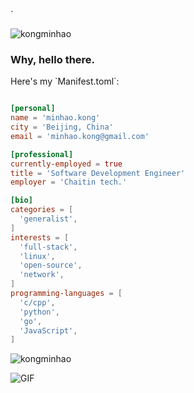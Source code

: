 `<p align="left">
  <img src="https://komarev.com/ghpvc/?username=kongminhao" alt="kongminhao" />
</p>

<h3>Why, hello there.</h3>
Here's my `Manifest.toml`:

```toml

[personal]
name = 'minhao.kong'
city = 'Beijing, China'
email = 'minhao.kong@gmail.com'

[professional]
currently-employed = true
title = 'Software Development Engineer'
employer = 'Chaitin tech.'

[bio]
categories = [
  'generalist',
]
interests = [
  'full-stack',
  'linux',
  'open-source',
  'network',
]
programming-languages = [
  'c/cpp',
  'python',
  'go',
  'JavaScript',
]

```

<p align="left">
  <img src="https://github-readme-stats.vercel.app/api?username=kongminhao&show_icons=true" alt="kongminhao" /> 
</p>

<img align="center" alt="GIF" src="https://media.giphy.com/media/13HgwGsXF0aiGY/giphy.gif" />

